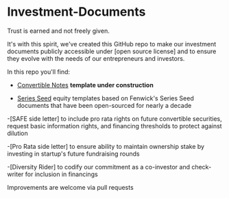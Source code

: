# Investment-Documents

Trust is earned and not freely given.

It's with this spirit, we've created this GitHub repo to make our investment documents publicly accessible under [open source license] and to ensure they evolve with the needs of our entrepreneurs and investors. 

In this repo you'll find:

* [Convertible Notes](https://github.com/ierollins-rocket/Investment-Documents/blob/master/Convertible%20Note) **template under construction**

* [Series Seed](https://github.com/ierollins-rocket/Investment-Documents/blob/master/Series%20Seed) equity templates based on Fenwick's Series Seed documents that have been open-sourced for nearly a decade

-[SAFE side letter] to include pro rata rights on future convertible securities, request basic information rights, and financing thresholds to protect against dilution

-[Pro Rata side letter] to ensure ability to maintain ownership stake by investing in startup's future fundraising rounds

-[Diversity Rider] to codify our commitment as a co-investor and check-writer for inclusion in financings 

Improvements are welcome via pull requests

